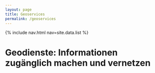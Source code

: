 ```yaml
---
layout: page
title: Geoservices
permalink: /geoservices
---
```


{% include nav.html nav=site.data.list %}

# Geodienste: Informationen zugänglich machen und vernetzen
